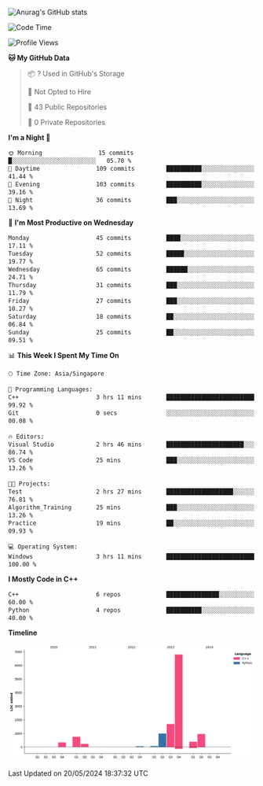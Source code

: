 ![Anurag's GitHub stats](https://github-readme-stats.vercel.app/api?username=OnePointFive99&show_icons=true&theme=transparent)

<!--START_SECTION:waka-->
![Code Time](http://img.shields.io/badge/Code%20Time-100%20hrs%2015%20mins-blue)

![Profile Views](http://img.shields.io/badge/Profile%20Views-0-blue)

**🐱 My GitHub Data** 

> 📦 ? Used in GitHub's Storage 
 > 
> 🚫 Not Opted to Hire
 > 
> 📜 43 Public Repositories 
 > 
> 🔑 0 Private Repositories 
 > 
**I'm a Night 🦉** 

```text
🌞 Morning                15 commits          █░░░░░░░░░░░░░░░░░░░░░░░░   05.70 % 
🌆 Daytime                109 commits         ██████████░░░░░░░░░░░░░░░   41.44 % 
🌃 Evening                103 commits         ██████████░░░░░░░░░░░░░░░   39.16 % 
🌙 Night                  36 commits          ███░░░░░░░░░░░░░░░░░░░░░░   13.69 % 
```
📅 **I'm Most Productive on Wednesday** 

```text
Monday                   45 commits          ████░░░░░░░░░░░░░░░░░░░░░   17.11 % 
Tuesday                  52 commits          █████░░░░░░░░░░░░░░░░░░░░   19.77 % 
Wednesday                65 commits          ██████░░░░░░░░░░░░░░░░░░░   24.71 % 
Thursday                 31 commits          ███░░░░░░░░░░░░░░░░░░░░░░   11.79 % 
Friday                   27 commits          ███░░░░░░░░░░░░░░░░░░░░░░   10.27 % 
Saturday                 18 commits          ██░░░░░░░░░░░░░░░░░░░░░░░   06.84 % 
Sunday                   25 commits          ██░░░░░░░░░░░░░░░░░░░░░░░   09.51 % 
```


📊 **This Week I Spent My Time On** 

```text
🕑︎ Time Zone: Asia/Singapore

💬 Programming Languages: 
C++                      3 hrs 11 mins       █████████████████████████   99.92 % 
Git                      0 secs              ░░░░░░░░░░░░░░░░░░░░░░░░░   00.08 % 

🔥 Editors: 
Visual Studio            2 hrs 46 mins       ██████████████████████░░░   86.74 % 
VS Code                  25 mins             ███░░░░░░░░░░░░░░░░░░░░░░   13.26 % 

🐱‍💻 Projects: 
Test                     2 hrs 27 mins       ███████████████████░░░░░░   76.81 % 
Algorithm_Training       25 mins             ███░░░░░░░░░░░░░░░░░░░░░░   13.26 % 
Practice                 19 mins             ██░░░░░░░░░░░░░░░░░░░░░░░   09.93 % 

💻 Operating System: 
Windows                  3 hrs 11 mins       █████████████████████████   100.00 % 
```

**I Mostly Code in C++** 

```text
C++                      6 repos             ███████████████░░░░░░░░░░   60.00 % 
Python                   4 repos             ██████████░░░░░░░░░░░░░░░   40.00 % 
```



**Timeline**

![Lines of Code chart](https://raw.githubusercontent.com/OnePointFive99/OnePointFive99/main/assets/bar_graph.png)


 Last Updated on 20/05/2024 18:37:32 UTC
<!--END_SECTION:waka-->

  
